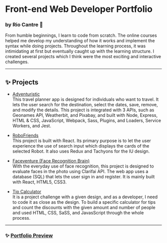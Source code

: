 # Front-end Web Developer Portfolio
### by Rio Cantre 🌱

From humble beginnings, I learn to code from scratch. The online courses helped me develop my understanding of how it works and implement the syntax while doing projects. Throughout the learning process, it was intimidating at first but eventually caught up with the learning structure. I created several projects which I think were the most exciting and interactive challenges.

<hr>

## ✨ Projects 

- [Adventuristic](https://github.com/RioCantre/project-capstone-travel-planner-app/blob/master/README.md)
    <br>
    This travel planner app is designed for individuals who want to travel. It lets the user search for the destination, select the dates, save, remove, and modify the details. This project is integrated with 3 APIs, such as Geonames API, Weatherbit, and Pixabay, and built with Node, Express, HTML & CSS, JavaScript,  Webpack, Sass, Plugins, and Loaders, Service Workers, and Jest.

- [RoboFriends](https://github.com/RioCantre/robots/blob/master/README.md)
    <br>
    This project is built with React. Its primary purpose is to let the user experience the use of search input which displays the cards of the selected Robot. It also uses Redux and Tachyons for the IU design.

- [Faceventure (Face Recognition Brain)](https://github.com/RioCantre/face-recognition-brain/blob/master/README.md)
    <br>
    With the everyday use of face recognition, this project is designed to evaluate faces in the photo using Clarifai API. The web app uses a database (SQL) that lets the user sign in and register. It is mainly built with React, HTML5, CSS3.

- [Tip Calculator](https://github.com/RioCantre/tip-calculator-app/blob/master/README.md)
    <br>
    It is a project challenge with a given design, and as a developer, I need to code it as close as the design. To build a specific calculator for tips and count the discounts with the given amount and number of people and used HTML, CSS, SaSS, and JavasScript through the whole process.


<hr>

### ✨ [Portfolio Preview](https://riocantre.netlify.app/) 




